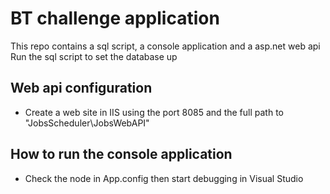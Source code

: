 # BT challenge application
This repo contains a sql script, a console application and a asp.net web api
Run the sql script to set the database up
## Web api configuration
* Create a web site in IIS using the port 8085 and the full path to "JobsScheduler\JobsWebAPI" 
## How to run the console application
* Check the <appSettings> node in App.config then start debugging in Visual Studio 